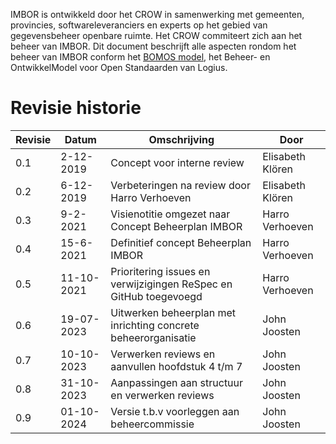 IMBOR is ontwikkeld door het CROW in samenwerking met gemeenten, provincies, softwareleveranciers en experts op het gebied van gegevensbeheer openbare ruimte. Het CROW commiteert zich aan het beheer van IMBOR. Dit document beschrijft alle aspecten rondom het beheer van IMBOR conform het [BOMOS model](https://www.logius.nl/diensten/bomos), het Beheer- en OntwikkelModel voor Open Standaarden van Logius. 

# Revisie historie 

|Revisie    | 	Datum   |   	Omschrijving |	Door |
|--------   |--------  |---------------|-------|
|0.1    |	2-12-2019   |	    Concept voor interne review	| Elisabeth Klören |
| 0.2	| 6-12-2019     |	    Verbeteringen na review door Harro Verhoeven    | Elisabeth Klören |
| 0.3   |	 9-2-2021   |	    Visienotitie omgezet naar Concept Beheerplan IMBOR	| Harro Verhoeven |
| 0.4	|  15-6-2021     |	    Definitief concept Beheerplan IMBOR | Harro Verhoeven
| 0.5    |	11-10-2021  | 	    Prioritering issues en verwijzigingen ReSpec en GitHub toegevoegd | Harro Verhoeven |
| 0.6   |	19-07-2023  | 	    Uitwerken beheerplan met inrichting concrete beheerorganisatie	| John Joosten |
| 0.7    |	10-10-2023   |  	Verwerken reviews en aanvullen hoofdstuk 4 t/m 7 | John Joosten |
| 0.8   |   31-10-2023  |       Aanpassingen aan structuur en verwerken reviews | John Joosten  | 
| 0.9   |   01-10-2024  |       Versie t.b.v voorleggen aan beheercommissie | John Joosten  | 

<div class="issue" data-number="939"></div>